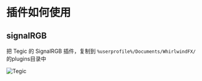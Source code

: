 # 插件如何使用

## signalRGB
把 Tegic 的 SignalRGB 插件，复制到 ```%userprofile%/Documents/WhirlwindFX/``` 的plugins目录中

![Tegic](https://i.imgur.com/WVxnvmX.png)